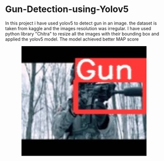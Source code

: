 # Gun-Detection-using-Yolov5
In this project i have used yolov5 to detect gun in an image. the dataset is taken from kaggle and the images resolution was irregular. I have used python library "Chitra" 
to resize all the images with their bounding box and applied the yolov5 model. The model achieved better MAP score
<div align="center">
  <img src="img.jpeg" alt="gun image" width="400" height="350" title="Gun">
  </div>
